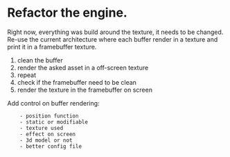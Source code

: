 # Refactor the engine.

Right now, everything was build around the texture, it needs to be changed.
Re-use the current architecture where each buffer render in a texture and print it in a framebuffer texture.

1. clean the buffer
2. render the asked asset in a off-screen texture
3. repeat
4. check if the framebuffer need to be clean
5. render the texture in the framebuffer on screen

Add control on buffer rendering:

    	- position function
    	- static or modifiable
    	- texture used
    	- effect on screen
    	- 3d model or not
    	- better config file
